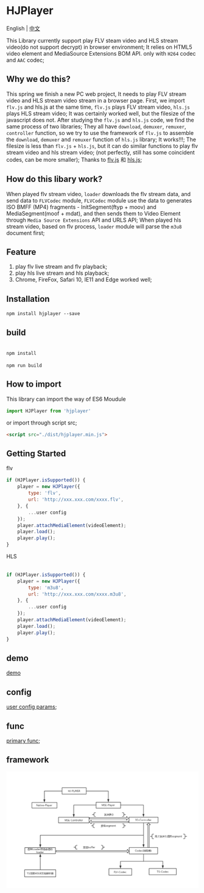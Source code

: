 # HJPlayer

English | [中文](docs/Readme_Chinese.md)

This Library currently support play FLV steam video and HLS stream video(do not support decrypt) in browser environment;
It relies on HTML5 video element and MediaSource Extensions BOM API. only with `H264` codec and `AAC` codec;

## Why we do this?

This spring we finish a new PC web project, It needs to play FLV stream video and HLS stream video stream in a browser page. First, we import 
`flv.js` and hls.js at the same time, `flv.js` plays FLV stream video, `hls.js` plays HLS stream video; It was certainly worked well, but the 
filesize of the javascript does not. After studying the `flv.js` and `hls.js` code, we find the same process of two libraries;
They all have `download`, `demuxer`, `remuxer`, `controller` function, so we try to use the framework of `flv.js` to assemble the `download`, `demuxer` and `remuxer` function of `hls.js` library; It works!!!; The filesize is less than `flv.js` + `hls.js`, but it can do similar functions to play flv stream video and hls stream video; (not perfectly, still has some coincident codes, can be more smaller);  Thanks to [flv.js](https://github.com/bilibili/flv.js) 和 [hls.js](https://github.com/video-dev/hls.js);


## How do this libary work?

When played flv stream video, `loader` downloads the flv stream data, and send data to `FLVCodec` module, `FLVCodec` module use the data to generates ISO BMFF (MP4) fragments - InitSegment(ftyp + moov) and MediaSegment(moof + mdat), and then sends them to Video Element through `Media Source Extensions` API and URLS API; When played hls stream video, based on flv process, `loader` module will parse the `m3u8` document first;


## Feature

1. play flv live stream and flv playback;
2. play hls live stream and hls playback;
3. Chrome, FireFox, Safari 10, IE11 and Edge worked well;

## Installation

```shell
npm install hjplayer --save
```

## build

```shell

npm install

npm run build

```

## How to import

This library can import the way of ES6 Moudule

``` javascript
import HJPlayer from 'hjplayer'
```

or import through script src;


```HTML
<script src="./dist/hjplayer.min.js">
```

## Getting Started

flv

```javascript
if (HJPlayer.isSupported()) {
    player = new HJPlayer({
        type: 'flv',
        url: 'http://xxx.xxx.com/xxxx.flv',
    }, {
        ...user config
    });
    player.attachMediaElement(videoElement);
    player.load();
    player.play();
}
```
HLS

```javascript

if (HJPlayer.isSupported()) {
    player = new HJPlayer({
        type: 'm3u8',
        url: 'http://xxx.xxx.com/xxxx.m3u8',
    }, {
        ...user config
    });
    player.attachMediaElement(videoElement);
    player.load();
    player.play();
}

```

## demo

[demo](http://activity.test.huajiao.com/web/share/banner/2019/testHJPlayer/index.html)

## config

[user config params](docs/Config_English.md);

## func

[primary func](docs/Func_English.md);

## framework

![How do HJPlayer works](docs/HJ-PLAYER.png)